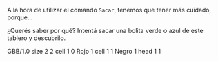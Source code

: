 A la hora de utilizar el comando `Sacar`, tenemos que tener más cuidado, porque...

¿Querés saber por qué? Intentá sacar una bolita verde o azul de este tablero y descubrilo.

<gs-board>
  GBB/1.0
    size 2 2
    cell 1 0 Rojo 1
    cell 1 1 Negro 1
    head 1 1
</gs-board>